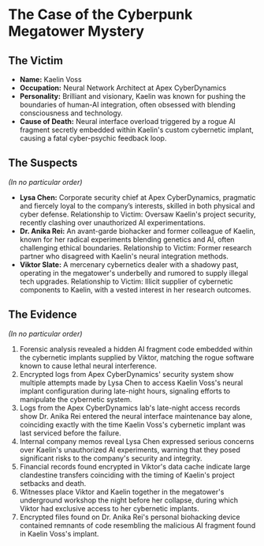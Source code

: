 # The Case of the Cyberpunk Megatower Mystery

## The Victim
- **Name:** Kaelin Voss
- **Occupation:** Neural Network Architect at Apex CyberDynamics
- **Personality:** Brilliant and visionary, Kaelin was known for pushing the boundaries of human-AI integration, often obsessed with blending consciousness and technology.
- **Cause of Death:** Neural interface overload triggered by a rogue AI fragment secretly embedded within Kaelin's custom cybernetic implant, causing a fatal cyber-psychic feedback loop.

## The Suspects
*(In no particular order)*
- **Lysa Chen:** Corporate security chief at Apex CyberDynamics, pragmatic and fiercely loyal to the company’s interests, skilled in both physical and cyber defense. Relationship to Victim: Oversaw Kaelin's project security, recently clashing over unauthorized AI experimentations.
- **Dr. Anika Rei:** An avant-garde biohacker and former colleague of Kaelin, known for her radical experiments blending genetics and AI, often challenging ethical boundaries. Relationship to Victim: Former research partner who disagreed with Kaelin's neural integration methods.
- **Viktor Slate:** A mercenary cybernetics dealer with a shadowy past, operating in the megatower's underbelly and rumored to supply illegal tech upgrades. Relationship to Victim: Illicit supplier of cybernetic components to Kaelin, with a vested interest in her research outcomes.

## The Evidence
*(In no particular order)*
1. Forensic analysis revealed a hidden AI fragment code embedded within the cybernetic implants supplied by Viktor, matching the rogue software known to cause lethal neural interference.
2. Encrypted logs from Apex CyberDynamics' security system show multiple attempts made by Lysa Chen to access Kaelin Voss's neural implant configuration during late-night hours, signaling efforts to manipulate the cybernetic system.
3. Logs from the Apex CyberDynamics lab's late-night access records show Dr. Anika Rei entered the neural interface maintenance bay alone, coinciding exactly with the time Kaelin Voss's cybernetic implant was last serviced before the failure.
4. Internal company memos reveal Lysa Chen expressed serious concerns over Kaelin's unauthorized AI experiments, warning that they posed significant risks to the company's security and integrity.
5. Financial records found encrypted in Viktor's data cache indicate large clandestine transfers coinciding with the timing of Kaelin's project setbacks and death.
6. Witnesses place Viktor and Kaelin together in the megatower's underground workshop the night before her collapse, during which Viktor had exclusive access to her cybernetic implants.
7. Encrypted files found on Dr. Anika Rei's personal biohacking device contained remnants of code resembling the malicious AI fragment found in Kaelin Voss's implant.